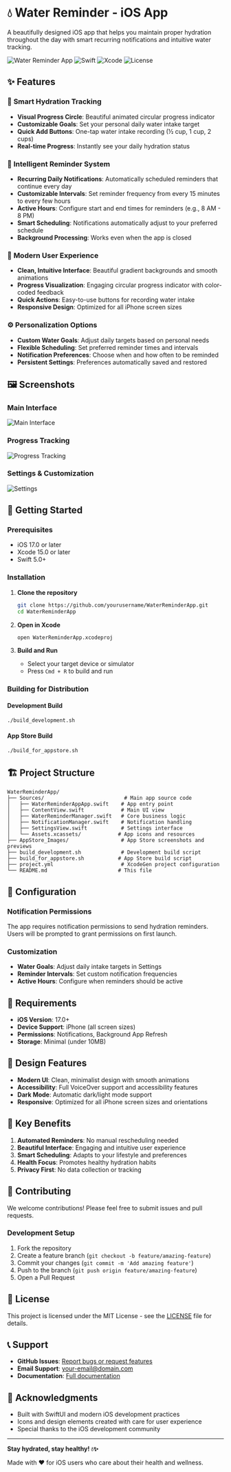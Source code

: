 # 💧 Water Reminder - iOS App

A beautifully designed iOS app that helps you maintain proper hydration throughout the day with smart recurring notifications and intuitive water tracking.

![Water Reminder App](https://img.shields.io/badge/iOS-17.0+-blue.svg)
![Swift](https://img.shields.io/badge/Swift-5.0-orange.svg)
![Xcode](https://img.shields.io/badge/Xcode-15.0+-green.svg)
![License](https://img.shields.io/badge/License-MIT-yellow.svg)

## ✨ Features

### 🎯 **Smart Hydration Tracking**
- **Visual Progress Circle**: Beautiful animated circular progress indicator
- **Customizable Goals**: Set your personal daily water intake target
- **Quick Add Buttons**: One-tap water intake recording (½ cup, 1 cup, 2 cups)
- **Real-time Progress**: Instantly see your daily hydration status

### 🔔 **Intelligent Reminder System**
- **Recurring Daily Notifications**: Automatically scheduled reminders that continue every day
- **Customizable Intervals**: Set reminder frequency from every 15 minutes to every few hours
- **Active Hours**: Configure start and end times for reminders (e.g., 8 AM - 8 PM)
- **Smart Scheduling**: Notifications automatically adjust to your preferred schedule
- **Background Processing**: Works even when the app is closed

### 📱 **Modern User Experience**
- **Clean, Intuitive Interface**: Beautiful gradient backgrounds and smooth animations
- **Progress Visualization**: Engaging circular progress indicator with color-coded feedback
- **Quick Actions**: Easy-to-use buttons for recording water intake
- **Responsive Design**: Optimized for all iPhone screen sizes

### ⚙️ **Personalization Options**
- **Custom Water Goals**: Adjust daily targets based on personal needs
- **Flexible Scheduling**: Set preferred reminder times and intervals
- **Notification Preferences**: Choose when and how often to be reminded
- **Persistent Settings**: Preferences automatically saved and restored

## 🖼️ Screenshots

### Main Interface
![Main Interface](AppStore_Images/2778x1284/screenshot_01_2778x1284.png)

### Progress Tracking
![Progress Tracking](AppStore_Images/2778x1284/screenshot_03_2778x1284.png)

### Settings & Customization
![Settings](AppStore_Images/2778x1284/screenshot_04_2778x1284.png)

## 🚀 Getting Started

### Prerequisites
- iOS 17.0 or later
- Xcode 15.0 or later
- Swift 5.0+

### Installation

1. **Clone the repository**
   ```bash
   git clone https://github.com/yourusername/WaterReminderApp.git
   cd WaterReminderApp
   ```

2. **Open in Xcode**
   ```bash
   open WaterReminderApp.xcodeproj
   ```

3. **Build and Run**
   - Select your target device or simulator
   - Press `Cmd + R` to build and run

### Building for Distribution

#### Development Build
```bash
./build_development.sh
```

#### App Store Build
```bash
./build_for_appstore.sh
```

## 🏗️ Project Structure

```
WaterReminderApp/
├── Sources/                          # Main app source code
│   ├── WaterReminderAppApp.swift    # App entry point
│   ├── ContentView.swift            # Main UI view
│   ├── WaterReminderManager.swift   # Core business logic
│   ├── NotificationManager.swift    # Notification handling
│   ├── SettingsView.swift           # Settings interface
│   └── Assets.xcassets/            # App icons and resources
├── AppStore_Images/                 # App Store screenshots and previews
├── build_development.sh             # Development build script
├── build_for_appstore.sh           # App Store build script
├── project.yml                      # XcodeGen project configuration
└── README.md                       # This file
```

## 🔧 Configuration

### Notification Permissions
The app requires notification permissions to send hydration reminders. Users will be prompted to grant permissions on first launch.

### Customization
- **Water Goals**: Adjust daily intake targets in Settings
- **Reminder Intervals**: Set custom notification frequencies
- **Active Hours**: Configure when reminders should be active

## 📱 Requirements

- **iOS Version**: 17.0+
- **Device Support**: iPhone (all screen sizes)
- **Permissions**: Notifications, Background App Refresh
- **Storage**: Minimal (under 10MB)

## 🎨 Design Features

- **Modern UI**: Clean, minimalist design with smooth animations
- **Accessibility**: Full VoiceOver support and accessibility features
- **Dark Mode**: Automatic dark/light mode support
- **Responsive**: Optimized for all iPhone screen sizes and orientations

## 🚀 Key Benefits

1. **Automated Reminders**: No manual rescheduling needed
2. **Beautiful Interface**: Engaging and intuitive user experience
3. **Smart Scheduling**: Adapts to your lifestyle and preferences
4. **Health Focus**: Promotes healthy hydration habits
5. **Privacy First**: No data collection or tracking

## 🤝 Contributing

We welcome contributions! Please feel free to submit issues and pull requests.

### Development Setup
1. Fork the repository
2. Create a feature branch (`git checkout -b feature/amazing-feature`)
3. Commit your changes (`git commit -m 'Add amazing feature'`)
4. Push to the branch (`git push origin feature/amazing-feature`)
5. Open a Pull Request

## 📄 License

This project is licensed under the MIT License - see the [LICENSE](LICENSE) file for details.

## 📞 Support

- **GitHub Issues**: [Report bugs or request features](https://github.com/yourusername/WaterReminderApp/issues)
- **Email Support**: [your-email@domain.com](mailto:your-email@domain.com)
- **Documentation**: [Full documentation](https://github.com/yourusername/WaterReminderApp/wiki)

## 🙏 Acknowledgments

- Built with SwiftUI and modern iOS development practices
- Icons and design elements created with care for user experience
- Special thanks to the iOS development community

---

**Stay hydrated, stay healthy! 💧✨**

Made with ❤️ for iOS users who care about their health and wellness.
